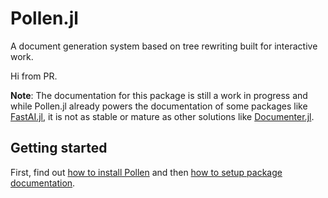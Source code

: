 # Pollen.jl

A document generation system based on tree rewriting built for interactive work.

Hi from PR.

**Note**: The documentation for this package is still a work in progress and while Pollen.jl already powers the documentation of some packages like [FastAI.jl](https://fluxml.ai/FastAI.jl/dev/i), it is not as stable or mature as other solutions like [Documenter.jl](https://github.com/JuliaDocs/Documenter.jl).

## Getting started

First, find out [how to install Pollen](docs/howto/install.md) and then [how to setup package documentation](docs/tutorials/setup.md).
